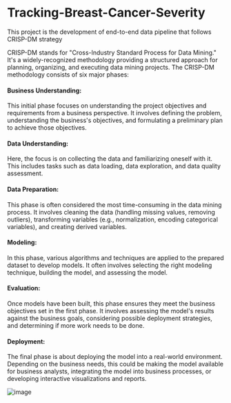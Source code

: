 # Tracking-Breast-Cancer-Severity

This project is the development of end-to-end data pipeline that follows CRISP-DM strategy

CRISP-DM stands for "Cross-Industry Standard Process for Data Mining." It's a widely-recognized methodology providing a structured approach for planning, organizing, and executing data mining projects. The CRISP-DM methodology consists of six major phases:

#### Business Understanding:
This initial phase focuses on understanding the project objectives and requirements from a business perspective. It involves defining the problem, understanding the business's objectives, and formulating a preliminary plan to achieve those objectives.

#### Data Understanding: 
Here, the focus is on collecting the data and familiarizing oneself with it. This includes tasks such as data loading, data exploration, and data quality assessment.

#### Data Preparation: 
This phase is often considered the most time-consuming in the data mining process. It involves cleaning the data (handling missing values, removing outliers), transforming variables (e.g., normalization, encoding categorical variables), and creating derived variables.

#### Modeling: 
In this phase, various algorithms and techniques are applied to the prepared dataset to develop models. It often involves selecting the right modeling technique, building the model, and assessing the model.

#### Evaluation: 
Once models have been built, this phase ensures they meet the business objectives set in the first phase. It involves assessing the model's results against the business goals, considering possible deployment strategies, and determining if more work needs to be done.

#### Deployment: 
The final phase is about deploying the model into a real-world environment. Depending on the business needs, this could be making the model available for business analysts, integrating the model into business processes, or developing interactive visualizations and reports.

![image](https://github.com/Alagesan-Sushmitha/Tracking-Breast-Cancer-Severity/assets/137837229/fe593b1c-7cde-4fcf-98cd-5513cc54a93a)



